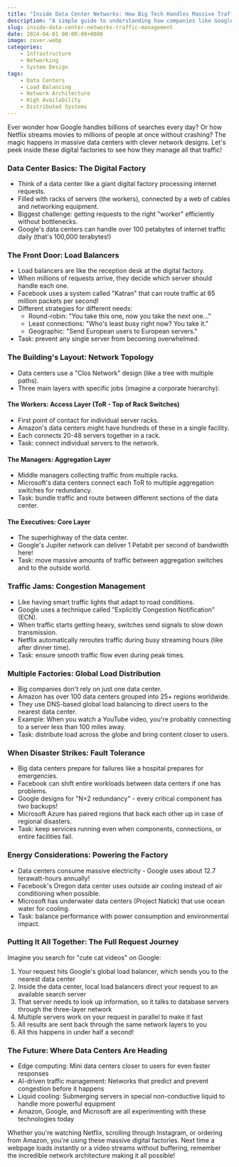 ```yaml
---
title: "Inside Data Center Networks: How Big Tech Handles Massive Traffic"
description: "A simple guide to understanding how companies like Google and Amazon manage millions of requests in their data centers"
slug: inside-data-center-networks-traffic-management
date: 2024-04-01 00:00:00+0000
image: cover.webp
categories:
    - Infrastructure
    - Networking
    - System Design
tags:
    - Data Centers
    - Load Balancing
    - Network Architecture
    - High Availability
    - Distributed Systems
---
```


Ever wonder how Google handles billions of searches every day? Or how Netflix streams movies to millions of people at once without crashing? The magic happens in massive data centers with clever network designs. Let's peek inside these digital factories to see how they manage all that traffic!

### Data Center Basics: The Digital Factory

- Think of a data center like a giant digital factory processing internet requests.
- Filled with racks of servers (the workers), connected by a web of cables and networking equipment.
- Biggest challenge: getting requests to the right "worker" efficiently without bottlenecks.
- Google's data centers can handle over 100 petabytes of internet traffic daily (that's 100,000 terabytes!)

### The Front Door: Load Balancers

- Load balancers are like the reception desk at the digital factory.
- When millions of requests arrive, they decide which server should handle each one.
- Facebook uses a system called "Katran" that can route traffic at 65 million packets per second!
- Different strategies for different needs:
  - Round-robin: "You take this one, now you take the next one..."
  - Least connections: "Who's least busy right now? You take it."
  - Geographic: "Send European users to European servers."
- Task: prevent any single server from becoming overwhelmed.

### The Building's Layout: Network Topology

- Data centers use a "Clos Network" design (like a tree with multiple paths).
- Three main layers with specific jobs (imagine a corporate hierarchy):

#### The Workers: Access Layer (ToR - Top of Rack Switches)

- First point of contact for individual server racks.
- Amazon's data centers might have hundreds of these in a single facility.
- Each connects 20-48 servers together in a rack.
- Task: connect individual servers to the network.

#### The Managers: Aggregation Layer

- Middle managers collecting traffic from multiple racks.
- Microsoft's data centers connect each ToR to multiple aggregation switches for redundancy.
- Task: bundle traffic and route between different sections of the data center.

#### The Executives: Core Layer

- The superhighway of the data center.
- Google's Jupiter network can deliver 1 Petabit per second of bandwidth here!
- Task: move massive amounts of traffic between aggregation switches and to the outside world.

### Traffic Jams: Congestion Management

- Like having smart traffic lights that adapt to road conditions.
- Google uses a technique called "Explicitly Congestion Notification" (ECN).
- When traffic starts getting heavy, switches send signals to slow down transmission.
- Netflix automatically reroutes traffic during busy streaming hours (like after dinner time).
- Task: ensure smooth traffic flow even during peak times.

### Multiple Factories: Global Load Distribution

- Big companies don't rely on just one data center.
- Amazon has over 100 data centers grouped into 25+ regions worldwide.
- They use DNS-based global load balancing to direct users to the nearest data center.
- Example: When you watch a YouTube video, you're probably connecting to a server less than 100 miles away.
- Task: distribute load across the globe and bring content closer to users.

### When Disaster Strikes: Fault Tolerance

- Big data centers prepare for failures like a hospital prepares for emergencies.
- Facebook can shift entire workloads between data centers if one has problems.
- Google designs for "N+2 redundancy" - every critical component has two backups!
- Microsoft Azure has paired regions that back each other up in case of regional disasters.
- Task: keep services running even when components, connections, or entire facilities fail.

### Energy Considerations: Powering the Factory

- Data centers consume massive electricity - Google uses about 12.7 terawatt-hours annually!
- Facebook's Oregon data center uses outside air cooling instead of air conditioning when possible.
- Microsoft has underwater data centers (Project Natick) that use ocean water for cooling.
- Task: balance performance with power consumption and environmental impact.

### Putting It All Together: The Full Request Journey

Imagine you search for "cute cat videos" on Google:

1. Your request hits Google's global load balancer, which sends you to the nearest data center
2. Inside the data center, local load balancers direct your request to an available search server
3. That server needs to look up information, so it talks to database servers through the three-layer network
4. Multiple servers work on your request in parallel to make it fast
5. All results are sent back through the same network layers to you
6. All this happens in under half a second!

### The Future: Where Data Centers Are Heading

- Edge computing: Mini data centers closer to users for even faster responses
- AI-driven traffic management: Networks that predict and prevent congestion before it happens
- Liquid cooling: Submerging servers in special non-conductive liquid to handle more powerful equipment
- Amazon, Google, and Microsoft are all experimenting with these technologies today

Whether you're watching Netflix, scrolling through Instagram, or ordering from Amazon, you're using these massive digital factories. Next time a webpage loads instantly or a video streams without buffering, remember the incredible network architecture making it all possible!
